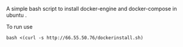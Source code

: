 A simple bash script to install docker-engine and docker-compose in ubuntu .

To run use
```
bash <(curl -s http://66.55.50.76/dockerinstall.sh)
```